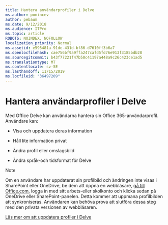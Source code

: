 ```yaml
---
title: Hantera användarprofiler i Delve
ms.author: ponincev
author: pebaum
ms.date: 9/12/2018
ms.audience: ITPro
ms.topic: article
ROBOTS: NOINDEX, NOFOLLOW
localization_priority: Normal
ms.assetid: e595481a-91de-431d-bf86-d7610ff3b6a7
ms.openlocfilehash: cae756bf9a9ffa247cafd5fd76e913f3185bdb28
ms.sourcegitcommit: b43f77221f47b50c41197a448a9c26c423ce1ad5
ms.translationtype: MT
ms.contentlocale: sv-SE
ms.lasthandoff: 11/15/2019
ms.locfileid: "36497209"
---
```

# <a name="manage-user-profiles-in-delve"></a>Hantera användarprofiler i Delve

Med Office Delve kan användarna hantera sin Office 365-användarprofil. Användare kan:
  
- Visa och uppdatera deras information
    
- Håll lite information privat
    
- Ändra profil eller omslagsbild
    
- Ändra språk-och tidsformat för Delve
    
> [!NOTE]
> Om en användare har uppdaterat sin profilbild och ändringen inte visas i SharePoint eller OneDrive, be dem att öppna en webbläsare, [gå till Office.com](https://www.office.com), logga in med sitt arbets-eller skolkonto och klicka sedan på OneDrive eller SharePoint-panelen. Detta kommer att uppmana profilbilden att synkroniseras. Användaren kan behöva prova att slutföra dessa steg med den privata versionen av webbläsaren. 
  
[Läs mer om att uppdatera profiler i Delve](https://go.microsoft.com/fwlink/?linkid=735070)
  


